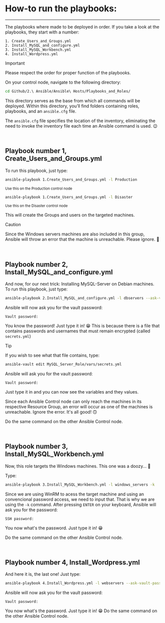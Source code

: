 # How-to run the playbooks:
---

The playbooks where made to be deployed in order.
If you take a look at the playbooks, they start with a number:

```
1. Create_Users_and_Groups.yml
2. Install_MySQL_and_configure.yml
3. Install_MySQL_Workbench.yml
4. Install_Wordpress.yml
```
>[!IMPORTANT]
>Please respect the order for proper function of the playbooks.

On your control node, navigate to the following directory:

```bash
cd Github/2.\ Ansible/Ansible\ Hosts/Playbooks_and_Roles/
```

This directory serves as the base from which all commands will be deployed. Within this directory, you’ll find folders containing roles, playbooks, and an `ansible.cfg` file. <p>
The `ansible.cfg` file specifies the location of the inventory, eliminating the need to invoke the inventory file each time an Ansible command is used. 😉

<br/>

## Playbook number 1, Create_Users_and_Groups.yml
To run this playbook, just type:
```bash
ansible-playbook 1.Create_Users_and_Groups.yml -l Production
```
<sup> Use this on the Production control node </sup>
```bash
ansible-playbook 1.Create_Users_and_Groups.yml -l Disaster
```
<sup> Use this on the Disaster control node </sup>

This will create the Groups and users on the targeted machines. 

>[!CAUTION]
> Since the Windows servers machines are also included in this group, Ansible will throw an error that the machine is unreachable. Please ignore. :cowboy_hat_face:

<br/>

## Playbook number 2, Install_MySQL_and_configure.yml

And now, for our next trick: Installing MySQL-Server on Debian machines.
To run this playbook, just type:
```bash
ansible-playbook 2.Install_MySQL_and_configure.yml -l dbservers --ask-vault-password
```
Ansible will now ask you for the vault password:
```
Vault password:
```
You know the password! Just type it in! :grin:
This is because there is a file that contains passwords and usernames that must remain encrypted (called `secrets.yml`)

> [!TIP]
>If you wish to see what that file contains, type:
>```bash 
>ansible-vault edit MySQL_Server_Role/vars/secrets.yml
>```
>Ansible will ask you for the vault password:
>```
>Vault password:
>```
>Just type it in and you can now see the variables and they values.

Since each Ansible Control node can only reach the machines in its respective Resource Group, an error will occur as one of the machines is unreachable. Ignore the error. It's all good! :upside_down_face: <p>
Do the same command on the other Ansible Control node.

<br/>

## Playbook number 3, Install_MySQL_Workbench.yml
Now, this role targets the Windows machines. This one was a doozy... :woozy_face: <p>
Type:
```bash
ansible-playbook 3.Install_MySQL_Workbench.yml -l windows_servers -k
```
Since we are using WinRM to acess the target machine and using an convencional password access, we need to input that. That is why we are using the `-k` command.
After pressing `ENTER` on your keyboard, Ansible will ask you for the password:
```
SSH password: 
```
You now what's the password. Just type it in! :grin:

Do the same command on the other Ansible Control node.

<br/>

## Playbook number 4, Install_Wordpress.yml

And here it is, the last one! Just type:
```bash
ansible-playbook 4.Install_Wordpress.yml -l webservers --ask-vault-password
```
Ansible will now ask you for the vault password:
```
Vault password:
```
You now what's the password. Just type it in! :grin:
Do the same command on the other Ansible Control node.
